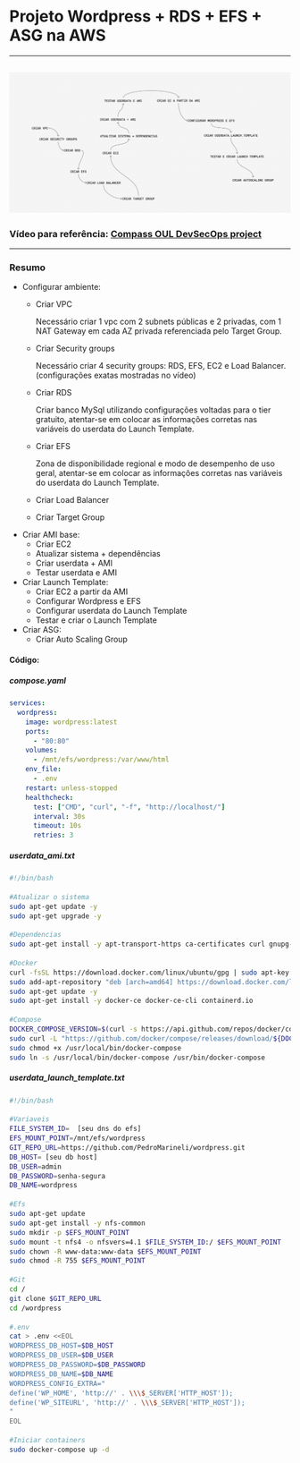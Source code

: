 # Projeto Wordpress + RDS + EFS + ASG na AWS
---
![Passo a passo do projeto.](passoapasso)
---
### Vídeo para referência: [Compass OUL DevSecOps project](https://youtu.be/Z2CLUppdeBg)
---
### Resumo
- Configurar ambiente:
  - Criar VPC
 
    Necessário criar 1 vpc com 2 subnets públicas e 2 privadas, com 1 NAT Gateway em cada AZ privada referenciada pelo Target Group.
  - Criar Security groups
 
    Necessário criar 4 security groups: RDS, EFS, EC2 e Load Balancer. (configurações exatas mostradas no vídeo)
  - Criar RDS

    Criar banco MySql utilizando configurações voltadas para o tier gratuito, atentar-se em colocar as informações corretas nas variáveis do userdata do Launch       Template.
  - Criar EFS
 
    Zona de disponibilidade regional e modo de desempenho de uso geral, atentar-se em colocar as informações corretas nas variáveis do userdata do Launch       Template.
  - Criar Load Balancer
  - Criar Target Group
- Criar AMI base:
  - Criar EC2
  - Atualizar sistema + dependências
  - Criar userdata + AMI
  - Testar userdata e AMI
- Criar Launch Template:
  - Criar EC2 a partir da AMI
  - Configurar Wordpress e EFS
  - Configurar userdata do Launch Template
  - Testar e criar o Launch Template
- Criar ASG:
  - Criar Auto Scaling Group
#### Código:

##### compose.yaml
```yaml
services:
  wordpress:
    image: wordpress:latest
    ports:
      - "80:80"
    volumes:
      - /mnt/efs/wordpress:/var/www/html
    env_file:
      - .env
    restart: unless-stopped
    healthcheck:
      test: ["CMD", "curl", "-f", "http://localhost/"]
      interval: 30s
      timeout: 10s
      retries: 3
```

##### userdata_ami.txt
```sh
#!/bin/bash

#Atualizar o sistema
sudo apt-get update -y
sudo apt-get upgrade -y

#Dependencias
sudo apt-get install -y apt-transport-https ca-certificates curl gnupg-agent software-properties-common git

#Docker
curl -fsSL https://download.docker.com/linux/ubuntu/gpg | sudo apt-key add -
sudo add-apt-repository "deb [arch=amd64] https://download.docker.com/linux/ubuntu $(lsb_release -cs) stable"
sudo apt-get update -y
sudo apt-get install -y docker-ce docker-ce-cli containerd.io

#Compose
DOCKER_COMPOSE_VERSION=$(curl -s https://api.github.com/repos/docker/compose/releases/latest | grep 'tag_name' | cut -d\" -f4)
sudo curl -L "https://github.com/docker/compose/releases/download/${DOCKER_COMPOSE_VERSION}/docker-compose-$(uname -s)-$(uname -m)" -o /usr/local/bin/docker-compose
sudo chmod +x /usr/local/bin/docker-compose
sudo ln -s /usr/local/bin/docker-compose /usr/bin/docker-compose
```

##### userdata_launch_template.txt
```sh
#!/bin/bash

#Variaveis
FILE_SYSTEM_ID=  [seu dns do efs]
EFS_MOUNT_POINT=/mnt/efs/wordpress
GIT_REPO_URL=https://github.com/PedroMarineli/wordpress.git
DB_HOST= [seu db host]
DB_USER=admin
DB_PASSWORD=senha-segura
DB_NAME=wordpress

#Efs
sudo apt-get update
sudo apt-get install -y nfs-common
sudo mkdir -p $EFS_MOUNT_POINT
sudo mount -t nfs4 -o nfsvers=4.1 $FILE_SYSTEM_ID:/ $EFS_MOUNT_POINT
sudo chown -R www-data:www-data $EFS_MOUNT_POINT
sudo chmod -R 755 $EFS_MOUNT_POINT

#Git
cd /
git clone $GIT_REPO_URL
cd /wordpress

#.env
cat > .env <<EOL
WORDPRESS_DB_HOST=$DB_HOST
WORDPRESS_DB_USER=$DB_USER
WORDPRESS_DB_PASSWORD=$DB_PASSWORD
WORDPRESS_DB_NAME=$DB_NAME
WORDPRESS_CONFIG_EXTRA="
define('WP_HOME', 'http://' . \\\$_SERVER['HTTP_HOST']);
define('WP_SITEURL', 'http://' . \\\$_SERVER['HTTP_HOST']);
"
EOL

#Iniciar containers
sudo docker-compose up -d
```
